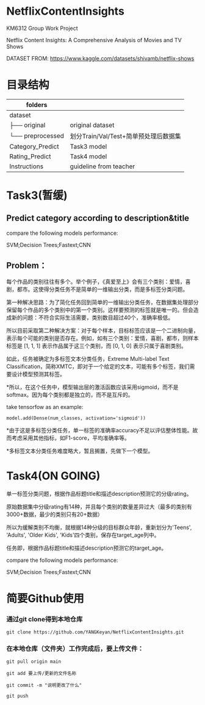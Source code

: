 # NetflixContentInsights
KM6312 Group Work Project

Netflix Content Insights: A Comprehensive Analysis of Movies and TV Shows

DATASET FROM: https://www.kaggle.com/datasets/shivamb/netflix-shows

# 目录结构
| folders               |                   |
|-----------------------|-------------------|
| dataset               |                         |
| ├── original          | original dataset   |
| └── preprocessed       | 划分Train/Val/Test+简单预处理后数据集 |
| Category_Predict      | Task3 model       |
| Rating_Predict        | Task4 model       |
| Instructions          | guideline from teacher |
# Task3(暂缓)
## Predict category according to description&title

compare the following models performance:

SVM;Decision Trees;Fastext;CNN

## Problem：

每个作品的类别往往有多个。举个例子，《真爱至上》会有三个类别：爱情，喜剧，都市。这使得分类任务不是简单的一维输出分类，而是多标签分类问题。

第一种解决思路：为了简化任务回到简单的一维输出分类任务，在数据集处理部分保留每个作品的多个类别中的第一个类别。这样要预测的标签就是唯一的。但会造成新的问题：不符合实际生活需要，类别数目超过40个，准确率极低。

所以目前采取第二种解决方案：对于每个样本，目标标签应该是一个二进制向量，表示每个可能的类别是否存在。例如，如有三个类别：爱情，喜剧，都市，则样本标签是 [1, 1, 1] 表示作品属于这三个类别，而 [0, 1, 0] 表示只属于喜剧类别。

如此，任务被确定为多标签文本分类任务，Extreme Multi-label Text Classification，简称XMTC，即对于一个给定的文本，可能有多个标签，我们需要设计模型预测其标签。

*所以，在这个任务中，模型输出层的激活函数应该采用sigmoid，而不是softmax。因为每个类别都是独立的，而不是互斥的。


take tensorfow as an example:

	model.add(Dense(num_classes, activation='sigmoid'))

*由于这是多标签分类任务，单一标签的准确率accuracy不足以评估整体性能。故而考虑采用其他指标，如F1-score，平均准确率等。

*多标签文本分类任务难度略大，暂且搁置，先做下一个模型。

# Task4(ON GOING)

单一标签分类问题，根据作品标题title和描述description预测它的分级rating。

原始数据集中分级rating有14种，并且每个类别的数量差异过大（最多的类别有3000+数据，最少的类别只有20+数据）

所以为缓解类别不均衡，就根据14种分级的目标群众年龄，重新划分为'Teens', 'Adults', 'Older Kids', 'Kids'四个类别，保存在target_age列中。

任务即，根据作品标题title和描述description预测它的target_age。

compare the following models performance:

SVM;Decision Trees;Fastext;CNN

# 简要Github使用
### 通过git clone得到本地仓库
	git clone https://github.com/YANGKeyan/NetflixContentInsights.git

### 在本地仓库（文件夹）工作完成后，要上传文件：
	git pull origin main

	git add 要上传/更新的文件名称

	git commit -m "说明更改了什么"

	git push

